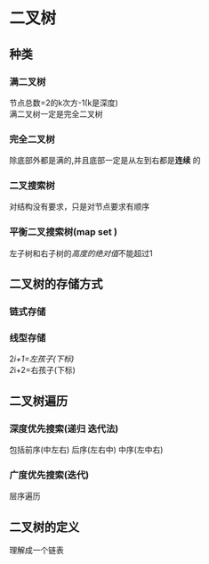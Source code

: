 # 二叉树 

## 种类

### 满二叉树
节点总数=2的k次方-1(k是深度)<br>
满二叉树一定是完全二叉树<br>

### 完全二叉树
除底部外都是满的,并且底部一定是从左到右都是**连续** 的

### 二叉搜索树
对结构没有要求，只是对节点要求有顺序

### 平衡二叉搜索树(map set )
左子树和右子树的*高度的绝对值*不能超过1



## 二叉树的存储方式

### 链式存储


### 线型存储

2*i+1=左孩子(下标)<br>
2*i+2=右孩子(下标)

## 二叉树遍历

### 深度优先搜索(递归 迭代法)
包括前序(中左右) 后序(左右中) 中序(左中右)

### 广度优先搜索(迭代)
层序遍历

## 二叉树的定义

理解成一个链表



































































